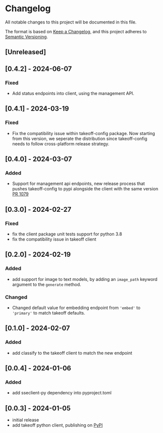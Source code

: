 # Changelog

All notable changes to this project will be documented in this file.

The format is based on [Keep a Changelog],
and this project adheres to [Semantic Versioning].

## [Unreleased]

## [0.4.2] - 2024-06-07

### Fixed

- Add status endpoints into client, using the management API.

## [0.4.1] - 2024-03-19

### Fixed

- Fix the compatibility issue within takeoff-config package. Now starting from this version, we seperate the distribution since takeoff-config needs to follow cross-platform release strategy.

## [0.4.0] - 2024-03-07

### Added

- Support for management api endpoints, new release process that pushes takeoff-config to pypi alongside the client with the same version [PR 1079](https://github.com/TNBase/pantheon/pull/1079)

## [0.3.0] - 2024-02-27

### Fixed

- fix the client package unit tests support for python 3.8
- fix the compatibility issue in takeoff client

## [0.2.0] - 2024-02-19

### Added

- add support for image to text models, by adding an `image_path` keyword argument to the `generate` method.

### Changed

- Changed default value for embedding endpoint from `'embed'` to `'primary'` to match takeoff defaults.

## [0.1.0] - 2024-02-07

### Added

- add classify to the takeoff client to match the new endpoint

## [0.0.4] - 2024-01-06

### Added

- add sseclient-py dependency into pyproject.toml

## [0.0.3] - 2024-01-05

- initial release
- add takeoff python client, publishing on [PyPI](https://pypi.org/project/takeoff-client/)

<!-- Links -->

[keep a changelog]: https://keepachangelog.com/en/1.0.0/
[semantic versioning]: https://semver.org/spec/v2.0.0.html
